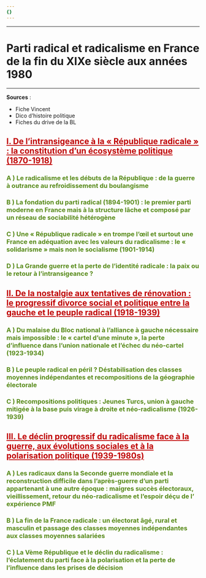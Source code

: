 ```yaml
---
{}
---
```


***
# Parti radical et radicalisme en France de la fin du XIXe siècle aux années 1980
***

**Sources** : 
- Fiche Vincent 
- Dico d’histoire politique 
- Fiches du drive de la BL 
## <span style="color:#c00000"><u>I. De l’intransigeance à la « République radicale » : la constitution d’un écosystème politique (1870-1918)</u></span>

### <span style="color:#578a19">A ) Le radicalisme et les débuts de la République : de la guerre à outrance au refroidissement du boulangisme</span> 

### <span style="color:#578a19">B ) La fondation du parti radical (1894-1901) : le premier parti moderne en France mais à la structure lâche et composé par un réseau de sociabilité hétérogène</span> 

### <span style="color:#578a19">C ) Une « République radicale » en trompe l’œil et surtout une France en adéquation avec les valeurs du radicalisme : le « solidarisme » mais non le socialisme (1901-1914)</span>

### <span style="color:#578a19">D ) La Grande guerre et la perte de l’identité radicale : la paix  ou le retour à l’intransigeance ?</span>

## <span style="color:#c00000"><u>II. De la nostalgie aux tentatives de rénovation : le progressif divorce social et politique entre la gauche et le peuple radical (1918-1939)</u></span>

### <span style="color:#578a19">A ) Du malaise du Bloc national à l’alliance à gauche nécessaire mais impossible : le « cartel d’une minute », la perte d’influence dans l’union nationale et l’échec du néo-cartel (1923-1934)</span>

### <span style="color:#578a19">B ) Le peuple radical en péril ? Déstabilisation des classes moyennes indépendantes et recompositions de la géographie électorale </span>

### <span style="color:#578a19">C ) Recompositions politiques : Jeunes Turcs, union à gauche mitigée à la base puis virage à droite et néo-radicalisme (1926-1939)</span>

## <span style="color:#c00000"><u>III. Le déclin progressif du radicalisme face à la guerre, aux évolutions sociales et à la polarisation politique (1939-1980s)</u></span>

### <span style="color:#578a19">A ) Les radicaux dans la Seconde guerre mondiale et la reconstruction difficile dans l’après-guerre d’un parti appartenant à une autre époque : maigres succès électoraux, vieillissement, retour du néo-radicalisme et l’espoir déçu de l’ expérience PMF</span>

### <span style="color:#578a19">B ) La fin de la France radicale : un électorat âgé, rural et masculin et passage des classes moyennes indépendantes aux classes moyennes salariées </span>

### <span style="color:#578a19">C ) La Vème République et le déclin du radicalisme : l’éclatement du parti face à la polarisation et la perte de l’influence dans les prises de décision</span> 





















